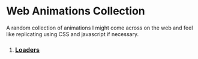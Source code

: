 # Web Animations Collection

A random collection of animations I might come across on the web and feel like replicating using CSS and javascript if necessary.

1. ### [Loaders](https://github.com/jerjunkel/web-animations/tree/main/loaders)
